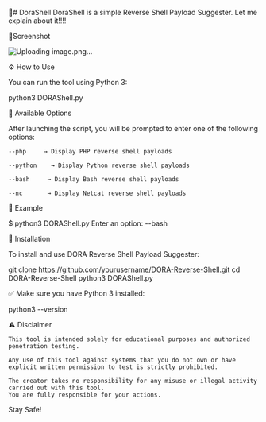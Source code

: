 🔵# DoraShell
DoraShell is a simple Reverse Shell Payload Suggester.
Let me explain about it‼️‼️


📸Screenshot

![Uploading image.png…]()


⚙️ How to Use

You can run the tool using Python 3:

python3 DORAShell.py

🔧 Available Options

After launching the script, you will be prompted to enter one of the following options:

    --php     → Display PHP reverse shell payloads

    --python    → Display Python reverse shell payloads

    --bash     → Display Bash reverse shell payloads

    --nc       → Display Netcat reverse shell payloads

📌 Example

$ python3 DORAShell.py
Enter an option: --bash

💾 Installation

To install and use DORA Reverse Shell Payload Suggester:

git clone https://github.com/yourusername/DORA-Reverse-Shell.git
cd DORA-Reverse-Shell
python3 DORAShell.py

✅ Make sure you have Python 3 installed:

python3 --version

⚠️ Disclaimer

    This tool is intended solely for educational purposes and authorized penetration testing.

    Any use of this tool against systems that you do not own or have explicit written permission to test is strictly prohibited.

    The creator takes no responsibility for any misuse or illegal activity carried out with this tool.
    You are fully responsible for your actions.

Stay Safe!
